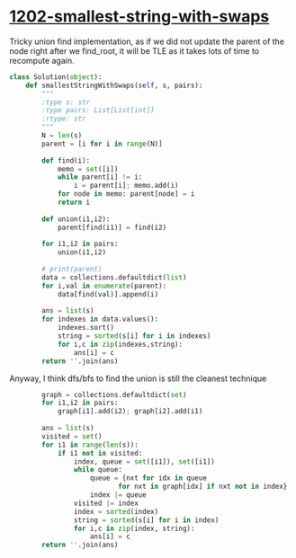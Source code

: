 # [1202-smallest-string-with-swaps](https://leetcode.com/problems/smallest-string-with-swaps/)

Tricky union find implementation, as if we did not update the parent of the node right after we find_root, it will be TLE as it takes lots of time to recompute again.

```python
class Solution(object):
    def smallestStringWithSwaps(self, s, pairs):
        """
        :type s: str
        :type pairs: List[List[int]]
        :rtype: str
        """
        N = len(s)
        parent = [i for i in range(N)]
        
        def find(i):
            memo = set([i])
            while parent[i] != i:
                i = parent[i]; memo.add(i)
            for node in memo: parent[node] = i
            return i
        
        def union(i1,i2):
            parent[find(i1)] = find(i2)
        
        for i1,i2 in pairs:
            union(i1,i2)
        
        # print(parent)
        data = collections.defaultdict(list)
        for i,val in enumerate(parent):
            data[find(val)].append(i)
            
        ans = list(s)
        for indexes in data.values():
            indexes.sort()
            string = sorted(s[i] for i in indexes)
            for i,c in zip(indexes,string):
                ans[i] = c
        return ''.join(ans)
```

Anyway, I think dfs/bfs to find the union is still the cleanest technique

```python
        graph = collections.defaultdict(set)
        for i1,i2 in pairs:
            graph[i1].add(i2); graph[i2].add(i1)
        
        ans = list(s)
        visited = set()
        for i1 in range(len(s)):
            if i1 not in visited:
                index, queue = set([i1]), set([i1])
                while queue:
                    queue = {nxt for idx in queue
                           for nxt in graph[idx] if nxt not in index}
                    index |= queue
                visited |= index
                index = sorted(index)
                string = sorted(s[i] for i in index)
                for i,c in zip(index, string):
                    ans[i] = c
        return ''.join(ans) 
```
